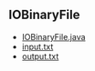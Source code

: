 ## IOBinaryFile
- [IOBinaryFile.java](IOBinaryFile.java)
- [input.txt](input.txt)
- [output.txt](output.txt)
